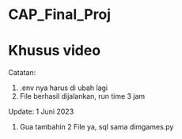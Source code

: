 # CAP_Final_Proj
# Khusus video

Catatan:
1. .env nya harus di ubah lagi
2. File berhasil dijalankan, run time 3 jam

Update: 1 Juni 2023
1. Gua tambahin 2 File ya, sql sama dimgames.py
